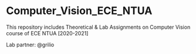 # Computer_Vision_ECE_NTUA
This repository includes Theoretical & Lab Assignments on Computer Vision course of ECE NTUA [2020-2021]

Lab partner: @grilio
